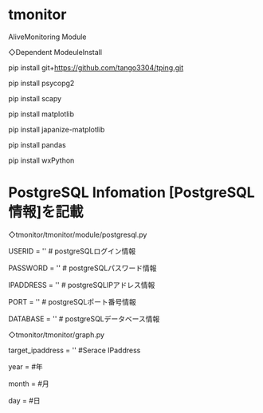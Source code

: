 # tmonitor
AliveMonitoring Module

◇Dependent ModeuleInstall

pip install git+https://github.com/tango3304/tping.git

pip install psycopg2

pip install scapy

pip install matplotlib

pip install japanize-matplotlib

pip install pandas

pip install wxPython

# PostgreSQL Infomation [PostgreSQL情報]を記載

◇tmonitor/tmonitor/module/postgresql.py

USERID = ''		# postgreSQLログイン情報

PASSWORD = ''	# postgreSQLパスワード情報

IPADDRESS = ''	# postgreSQLIPアドレス情報

PORT = ''		# postgreSQLポート番号情報

DATABASE = ''	# postgreSQLデータベース情報

◇tmonitor/tmonitor/graph.py

target_ipaddress = '' #Serace IPaddress

year = #年

month = #月

day = #日

